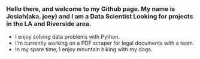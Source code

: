### Hello there, and welcome to my Github page. My name is Josiah(aka. joey) and  I am a Data Scientist Looking for projects in the LA and Riverside area. 


- I enjoy solving data problems with Python.
- I'm currently working on a PDF scraper for legal documents with a team.
- In my spare time, I enjoy mountain biking with my dogs.
